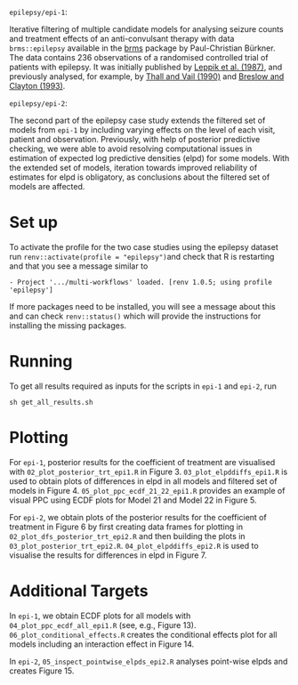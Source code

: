 `epilepsy/epi-1`: 

Iterative filtering of multiple candidate models for analysing seizure counts and treatment effects of an anti-convulsant therapy with data `brms::epilepsy` available in the [brms](https://paul-buerkner.github.io/brms/) package by Paul-Christian Bürkner. 
The data contains $236$ observations of a randomised controlled trial of patients with epilepsy. 
It was initially published by [Leppik et al. (1987)](https://n.neurology.org/content/37/6/963), and previously analysed, for example, by [Thall and Vail (1990)](https://pubmed.ncbi.nlm.nih.gov/2242408/) and [Breslow and Clayton (1993)](https://www.jstor.org/stable/2290687).

`epilepsy/epi-2`: 

The second part of the epilepsy case study extends the filtered set of models from `epi-1` by including varying effects on the level of each visit, patient and observation. 
Previously, with help of posterior predictive checking, we were able to avoid resolving computational issues in estimation of expected log predictive densities (elpd) for some models. 
With the extended set of models, iteration towards improved reliability of estimates for elpd is obligatory, as conclusions about the filtered set of models are affected.

# Set up

To activate the profile for the two case studies using the epilepsy dataset run `renv::activate(profile = "epilepsy")`and check that R is restarting and that you see a message similar to 
```
- Project '.../multi-workflows' loaded. [renv 1.0.5; using profile 'epilepsy']
```
If more packages need to be installed, you will see a message about this and can check `renv::status()` which will provide the instructions for installing the missing packages. 

# Running

To get all results required as inputs for the scripts in `epi-1` and `epi-2`, run 
```
sh get_all_results.sh 
```

# Plotting

For `epi-1`, posterior results for the coefficient of treatment are visualised with `02_plot_posterior_trt_epi1.R` in Figure 3. 
`03_plot_elpddiffs_epi1.R` is used to obtain plots of differences in elpd in all models and filtered set of models in Figure 4. 
`05_plot_ppc_ecdf_21_22_epi1.R` provides an example of visual PPC using ECDF plots for Model 21 and Model 22 in Figure 5. 

For `epi-2`, we obtain plots of the posterior results for the coefficient of treatment in Figure 6 by first creating data frames for plotting in `02_plot_dfs_posterior_trt_epi2.R` and then building the plots in `03_plot_posterior_trt_epi2.R`. 
`04_plot_elpddiffs_epi2.R` is used to visualise the results for differences in elpd in Figure 7. 

# Additional Targets 

In `epi-1`, we obtain ECDF plots for all models with `04_plot_ppc_ecdf_all_epi1.R` (see, e.g., Figure 13). 
`06_plot_conditional_effects.R` creates the conditional effects plot for all models including an interaction effect in Figure 14.

In `epi-2`, `05_inspect_pointwise_elpds_epi2.R` analyses point-wise elpds and creates Figure 15. 